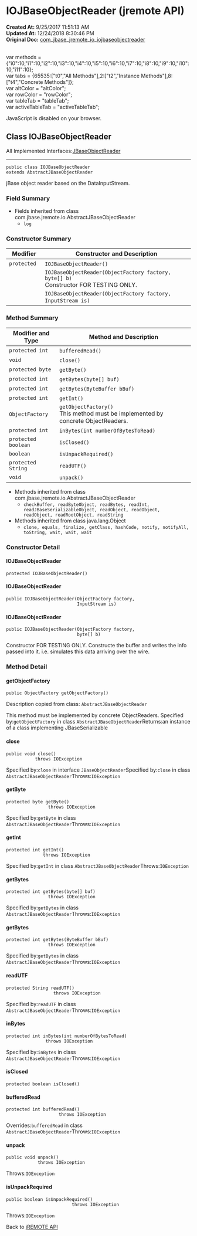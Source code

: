 # IOJBaseObjectReader (jremote API)

**Created At:** 9/25/2017 11:51:13 AM  
**Updated At:** 12/24/2018 8:30:46 PM  
**Original Doc:** [com_jbase_jremote_io_iojbaseobjectreader](https://docs.jbase.com/39250-io/com_jbase_jremote_io_iojbaseobjectreader)  

<!--<br>    try {<br>        if (location.href.indexOf('is-external=true') == -1) {<br>            parent.document.title="IOJBaseObjectReader (jremote   API)";<br>        }<br>    }<br>    catch(err) {<br>    }<br>//--><br>var methods = {"i0":10,"i1":10,"i2":10,"i3":10,"i4":10,"i5":10,"i6":10,"i7":10,"i8":10,"i9":10,"i10":10,"i11":10};<br>var tabs = {65535:["t0","All Methods"],2:["t2","Instance Methods"],8:["t4","Concrete Methods"]};<br>var altColor = "altColor";<br>var rowColor = "rowColor";<br>var tableTab = "tableTab";<br>var activeTableTab = "activeTableTab";
JavaScript is disabled on your browser.



## Class IOJBaseObjectReader

All Implemented Interfaces:[JBaseObjectReader](./../jbaseobjectreader-%28jremote-api%29 "interface in com.jbase.jremote.io")
* * *


```
public class IOJBaseObjectReader
extends AbstractJBaseObjectReader
```

jBase object reader based on the DataInputStream.

### Field Summary

- Fields inherited from class com.jbase.jremote.io.AbstractJBaseObjectReader
    - `log`






### Constructor Summary


| Modifier<br> | Constructor and Description<br> |
| --- | --- |
| `protected `<br> | `IOJBaseObjectReader()` <br> |
| ` `<br> | `IOJBaseObjectReader(ObjectFactory factory, byte[] b)`<br>Constructor FOR TESTING ONLY.<br> |
| ` `<br> | `IOJBaseObjectReader(ObjectFactory factory, InputStream is)` <br> |






### Method Summary


| Modifier and Type<br> | Method and Description<br> |
| --- | --- |
| `protected int`<br> | `bufferedRead()` <br> |
| `void`<br> | `close()` <br> |
| `protected byte`<br> | `getByte()` <br> |
| `protected int`<br> | `getBytes(byte[] buf)` <br> |
| `protected int`<br> | `getBytes(ByteBuffer bBuf)` <br> |
| `protected int`<br> | `getInt()` <br> |
| `ObjectFactory`<br> | `getObjectFactory()`<br>This method must be implemented by concrete ObjectReaders.<br> |
| `protected int`<br> | `inBytes(int numberOfBytesToRead)` <br> |
| `protected boolean`<br> | `isClosed()` <br> |
| `boolean`<br> | `isUnpackRequired()` <br> |
| `protected String`<br> | `readUTF()` <br> |
| `void`<br> | `unpack()` <br> |


- Methods inherited from class com.jbase.jremote.io.AbstractJBaseObjectReader
    - `checkBuffer, readByteObject, readBytes, readInt, readJBaseSerializableObject, readObject, readObject, readObject, readRootObject, readString`
- Methods inherited from class java.lang.Object
    - `clone, equals, finalize, getClass, hashCode, notify, notifyAll, toString, wait, wait, wait`

### Constructor Detail

#### IOJBaseObjectReader

```
protected IOJBaseObjectReader()
```

#### 


#### IOJBaseObjectReader

```
public IOJBaseObjectReader(ObjectFactory factory,
                           InputStream is)
```

#### 


#### IOJBaseObjectReader

```
public IOJBaseObjectReader(ObjectFactory factory,
                           byte[] b)
```

Constructor FOR TESTING ONLY. Constructe the buffer and writes the info passed into it. i.e. simulates this data arriving over the wire.



### 


### Method Detail

#### getObjectFactory

```
public ObjectFactory getObjectFactory()
```

Description copied from class: `AbstractJBaseObjectReader`

This method must be implemented by concrete ObjectReaders.
Specified by:`getObjectFactory` in class `AbstractJBaseObjectReader`Returns:an instance of a class implementing JBaseSerializable
#### 


#### close

```
public void close()
           throws IOException
```
Specified by:`close` in interface `JBaseObjectReader`Specified by:`close` in class `AbstractJBaseObjectReader`Throws:`IOException`
#### 


#### getByte

```
protected byte getByte()
                throws IOException
```
Specified by:`getByte` in class `AbstractJBaseObjectReader`Throws:`IOException`
#### 


#### getInt

```
protected int getInt()
              throws IOException
```
Specified by:`getInt` in class `AbstractJBaseObjectReader`Throws:`IOException`
#### 


#### getBytes

```
protected int getBytes(byte[] buf)
                throws IOException
```
Specified by:`getBytes` in class `AbstractJBaseObjectReader`Throws:`IOException`
#### 


#### getBytes

```
protected int getBytes(ByteBuffer bBuf)
                throws IOException
```
Specified by:`getBytes` in class `AbstractJBaseObjectReader`Throws:`IOException`
#### 


#### readUTF

```
protected String readUTF()
                  throws IOException
```
Specified by:`readUTF` in class `AbstractJBaseObjectReader`Throws:`IOException`
#### 


#### inBytes

```
protected int inBytes(int numberOfBytesToRead)
               throws IOException
```
Specified by:`inBytes` in class `AbstractJBaseObjectReader`Throws:`IOException`
#### 


#### isClosed

```
protected boolean isClosed()
```

#### 


#### bufferedRead

```
protected int bufferedRead()
                    throws IOException
```
Overrides:`bufferedRead` in class `AbstractJBaseObjectReader`Throws:`IOException`
#### 


#### unpack

```
public void unpack()
            throws IOException
```
Throws:`IOException`
#### 


#### isUnpackRequired

```
public boolean isUnpackRequired()
                         throws IOException
```
Throws:`IOException`

Back to [jREMOTE API](com_jbase_jremote_package-summary)
